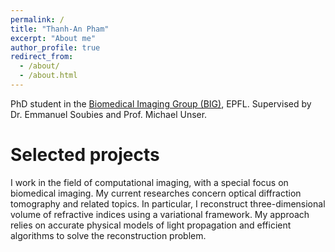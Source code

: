 ```yaml
---
permalink: /
title: "Thanh-An Pham"
excerpt: "About me"
author_profile: true
redirect_from: 
  - /about/
  - /about.html
---
```




PhD student in the [Biomedical Imaging Group (BIG)](bigwww.epfl.ch), EPFL.
Supervised by Dr. Emmanuel Soubies and Prof. Michael Unser.



Selected projects
======



I work in the field of computational imaging, with a special focus on biomedical imaging.
My current researches concern optical diffraction tomography and related topics.
In particular, I reconstruct three-dimensional volume of refractive indices using a variational framework.
My approach relies on accurate physical models of light propagation and efficient algorithms to solve the reconstruction problem.


<!--Here:[My Google scholar website](https://scholar.google.com/citations?user=_ZJ9X0QAAAAJ&hl=fr&authuser=1)

Yep
======


Yup Yup
======

1. Useless list
1. yep


Another Yup
------
Yep
-->

